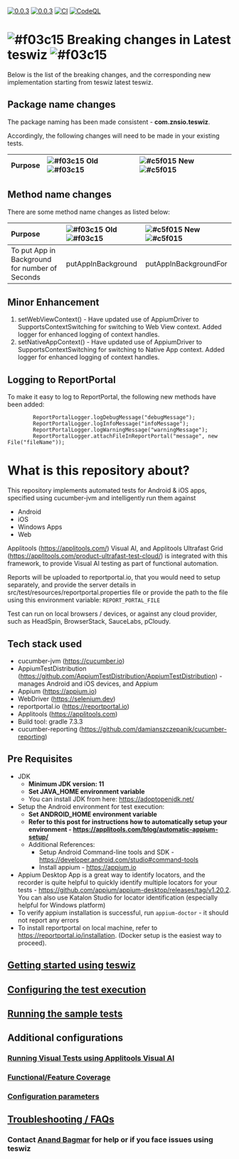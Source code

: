 [![0.0.3](https://jitpack.io/v/znsio/teswiz.svg)](https://jitpack.io/#znsio/teswiz)
[![0.0.3](https://jitci.com/gh/znsio/teswiz/svg)](https://jitci.com/gh/znsio/teswiz)
[![CI](https://github.com/znsio/teswiz/actions/workflows/CI.yml/badge.svg)](https://github.com/znsio/teswiz/actions/workflows/CI.yml)
[![CodeQL](https://github.com/znsio/teswiz/actions/workflows/codeql-analysis.yml/badge.svg)](https://github.com/znsio/teswiz/actions/workflows/codeql-analysis.yml)

# ![#f03c15](https://placehold.co/15x15/f03c15/f03c15.png) Breaking changes in Latest teswiz ![#f03c15](https://placehold.co/15x15/f03c15/f03c15.png)

Below is the list of the breaking changes, and the corresponding new implementation starting from teswiz latest teswiz.

## Package name changes

The package naming has been made consistent - **com.znsio.teswiz**.

Accordingly, the following changes will need to be made in your existing tests.

| Purpose | ![#f03c15](https://placehold.co/15x15/f03c15/f03c15.png) Old ![#f03c15](https://placehold.co/15x15/f03c15/f03c15.png) | ![#c5f015](https://placehold.co/15x15/c5f015/c5f015.png) New ![#c5f015](https://placehold.co/15x15/c5f015/c5f015.png) |
|:--------|:----------------------------------------------------------------------------------------------------------------------|:----------------------------------------------------------------------------------------------------------------------|

## Method name changes

There are some method name changes as listed below:

| Purpose                                        | ![#f03c15](https://placehold.co/15x15/f03c15/f03c15.png) Old ![#f03c15](https://placehold.co/15x15/f03c15/f03c15.png) | ![#c5f015](https://placehold.co/15x15/c5f015/c5f015.png) New ![#c5f015](https://placehold.co/15x15/c5f015/c5f015.png) |
|:-----------------------------------------------|:----------------------------------------------------------------------------------------------------------------------|:----------------------------------------------------------------------------------------------------------------------|
| To put App in Background for number of Seconds |    putAppInBackground                                                                                                                   | putAppInBackgroundFor                                                                                                 |

## Minor Enhancement

1. setWebViewContext() - Have updated use of AppiumDriver to SupportsContextSwitching for switching to Web View context.
   Added logger for enhanced logging of context handles.
2. setNativeAppContext() - Have updated use of AppiumDriver to SupportsContextSwitching for switching to Native App
   context. Added logger for enhanced logging of context handles.


## Logging to ReportPortal

To make it easy to log to ReportPortal, the following new methods have been added:

```
        ReportPortalLogger.logDebugMessage("debugMessage");
        ReportPortalLogger.logInfoMessage("infoMessage");
        ReportPortalLogger.logWarningMessage("warningMessage");
        ReportPortalLogger.attachFileInReportPortal("message", new File("fileName"));
```

[//]: # (```mermaid)

[//]: # (flowchart TD)

[//]: # (  id1[allDrivers.createDriverFor&#40;...&#41;]--has changed to---id2&#40;[Drivers.createDriverFor&#40;...&#41;]&#41;)

[//]: # (  style id1 fill:#f9f)

[//]: # (  style id2 fill:#bbf)

[//]: # (```)

[//]: # ()

[//]: # (```mermaid)

[//]: # (flowchart LR)

[//]: # (  [Runner.platform]--is now changed to---id2&#40;Runner.getPlatform&#40;&#41;&#41;;)

[//]: # (  style id1 fill:#f9f)

[//]: # (  style id2 fill:#bbf)

[//]: # (```)

[//]: # (```mermaid)

[//]: # (flowchart LR;)

[//]: # (  [Runner.platform] -->|is now changed to| [Runner.getPlatform&#40;&#41;])

[//]: # (  style id1 fill:#f9f)

[//]: # (  style id2 fill:#bbf)

[//]: # (```)

# What is this repository about?

This repository implements automated tests for Android & iOS apps, specified using cucumber-jvm and intelligently run
them against

* Android
* iOS
* Windows Apps
* Web

Applitools (https://applitools.com/) Visual AI, and Applitools Ultrafast Grid (https://applitools.com/product-ultrafast-test-cloud/) is integrated with this framework, to provide
Visual AI testing as part of functional automation.

Reports will be uploaded to reportportal.io, that you would need to setup separately, and provide the server details in
src/test/resources/reportportal.properties file or provide the path to the file using this environment
variable: `REPORT_PORTAL_FILE`

Test can run on local browsers / devices, or against any cloud provider, such as HeadSpin, BrowserStack, SauceLabs, pCloudy.

## Tech stack used

* cucumber-jvm (https://cucumber.io)
* AppiumTestDistribution (https://github.com/AppiumTestDistribution/AppiumTestDistribution) -manages Android and iOS
  devices, and Appium
* Appium (https://appium.io)
* WebDriver (https://selenium.dev)
* reportportal.io (https://reportportal.io)
* Applitools (https://applitools.com)
* Build tool: gradle 7.3.3
* cucumber-reporting (https://github.com/damianszczepanik/cucumber-reporting)

## Pre Requisites
* JDK
  * **Minimum JDK version: 11**
  * **Set JAVA_HOME environment variable**
  * You can install JDK from here: https://adoptopenjdk.net/
* Setup the Android environment for test execution:
  * **Set ANDROID_HOME environment variable**
  * **Refer to this post for instructions how to automatically setup your environment - https://applitools.com/blog/automatic-appium-setup/**
  * Additional References:
    * Setup Android Command-line tools and SDK - https://developer.android.com/studio#command-tools
    * Install appium - https://appium.io
* Appium Desktop App is a great way to identify locators, and the recorder is quite helpful to quickly identify multiple
  locators for your tests - https://github.com/appium/appium-desktop/releases/tag/v1.20.2. You can also use Katalon
  Studio for locator identification (especially helpful for Windows platform)
* To verify appium installation is successful, run
  `appium-doctor` - it should not report any errors
* To install reportportal on local machine, refer to https://reportportal.io/installation. (Docker setup is the easiest way to proceed).


## [Getting started using teswiz](docs/GettingStartedUsingTeswiz-README.md)

## [Configuring the test execution](docs/ConfiguringTestExecution-README.md)

## [Running the sample tests](docs/SampleTests-README.md)

## Additional configurations

### [Running Visual Tests using Applitools Visual AI](docs/RunningVisualTests-README.md)

### [Functional/Feature Coverage](docs/FeatureCoverage-README.md)

### [Configuration parameters](docs/ConfigurationParameters-README.md)

## [Troubleshooting / FAQs](docs/FAQs-README.md)

### Contact [Anand Bagmar](https://twitter.com/BagmarAnand) for help or if you face issues using teswiz